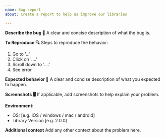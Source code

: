 ```yaml
---
name: Bug report
about: Create a report to help us improve our libraries

---
```


<!--
  Thanks for participating in this project! We will try to answer as soon as possible 🙏
-->

**Describe the bug 🐛**
A clear and concise description of what the bug is.

**To Reproduce 🔍**
Steps to reproduce the behavior:
1. Go to '...'
2. Click on '....'
3. Scroll down to '....'
4. See error

**Expected behavior 💭**
A clear and concise description of what you expected to happen.

**Screenshots 🖥**
If applicable, add screenshots to help explain your problem.

**Environment:**
 - OS: [e.g. iOS / windows / mac / android]
 - Library Version [e.g. 2.0.0]

**Additional context**
Add any other context about the problem here.
